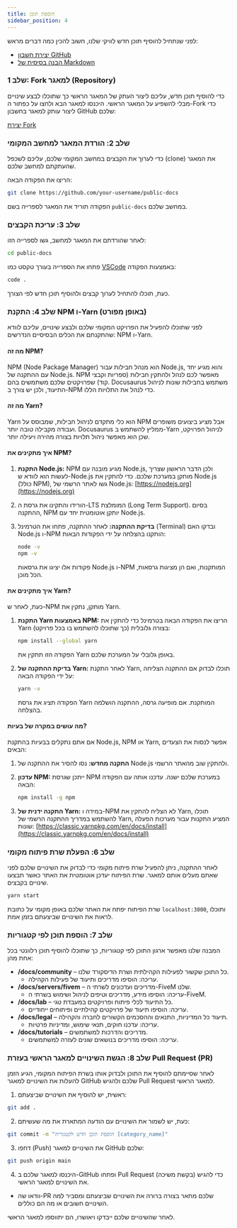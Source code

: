 ```yaml
---
title: הוספת תוכן
sidebar_position: 4
---
```



לפני שנתחיל להוסיף תוכן חדש לוויקי שלנו, חשוב להכין כמה דברים מראש:
- [יצירת חשבון GitHub](/tutorials/wiki/github/)
- [הבנה בסיסית של Markdown](markdown)

### שלב 1: Fork למאגר (Repository)

כדי להוסיף תוכן חדש, עליכם ליצור העתק של המאגר הראשי כך שתוכלו לבצע שינויים מבלי להשפיע על המאגר הראשי. היכנסו למאגר הבא ולחצו על כפתור ה-Fork כדי ליצור עותק למאגר בחשבון GitHub שלכם:

[יצירת Fork](https://github.com/tgilabs/public-docs/fork)

### שלב 2: הורדת המאגר למחשב המקומי

כדי לערוך את הקבצים במחשב המקומי שלכם, עליכם לשכפל (clone) את המאגר שהעתקתם למחשב שלכם.

הריצו את הפקודה הבאה:

```bash
git clone https://github.com/your-username/public-docs
```

הפקודה תוריד את המאגר לספרייה בשם `public-docs` במחשב שלכם.

### שלב 3: עריכת הקבצים

לאחר שהורדתם את המאגר למחשב, גשו לספרייה הזו:

```bash
cd public-docs
```

פתחו את הספרייה בעורך טקסט כמו [VSCode](https://code.visualstudio.com/) באמצעות הפקודה:

```bash
code .
```

כעת, תוכלו להתחיל לערוך קבצים ולהוסיף תוכן חדש לפי הצורך.

### שלב 4: התקנת NPM ו-Yarn (באופן מפורט)

לפני שתוכלו להפעיל את הפרויקט המקומי שלכם ולבצע שינויים, עליכם לוודא שהתקנתם את הכלים הבסיסיים הנדרשים: NPM ו-Yarn.

#### מה זה NPM?

NPM (Node Package Manager) הוא מנהל חבילות עבור Node.js, והוא מגיע יחד עם ההתקנה של Node.js. NPM מאפשר לכם לנהל ולהתקין חבילות (ספריות וקבצי קוד) שפרויקטים שלכם משתמשים בהם. Docusaurus משתמש בחבילות שונות לניהול התיעוד, ולכן יש צורך ב-NPM כדי לנהל את התלויות הללו.

#### מה זה Yarn?

Yarn הוא כלי מתקדם לניהול חבילות, שמבוסס על NPM אבל מציע ביצועים משופרים ועבודה מקבילה טובה יותר. Docusaurus ממליץ להשתמש ב-Yarn לניהול הפרויקט, שכן הוא מאפשר ניהול תלויות בצורה מהירה ויעילה יותר.

#### איך מתקינים את NPM?

1. **התקנת Node.js:** NPM מגיע מובנה עם Node.js, ולכן הדבר הראשון שצריך לעשות הוא לוודא ש-Node.js מותקן במערכת שלכם. כדי להתקין את Node.js (כולל NPM), גשו לאתר הרשמי של Node.js:
   [https://nodejs.org](https://nodejs.org)

2. הורידו והתקינו את גרסת ה-LTS המומלצת (Long Term Support). בסיום ההתקנה, NPM יותקן אוטומטית יחד עם Node.js.

3. **בדיקת ההתקנה:** לאחר ההתקנה, פתחו את הטרמינל (Terminal) ובדקו האם Node.js ו-NPM הותקנו בהצלחה על ידי הפקודות הבאות:

   ```bash
   node -v
   npm -v
   ```

   פקודות אלו יציגו את גרסאות Node.js ו-NPM המותקנות, ואם הן מציגות גרסאות, הכל מוכן.

#### איך מתקינים את Yarn?

כעת, לאחר ש-NPM מותקן, נתקין את Yarn.

1. **התקנת Yarn באמצעות NPM:** הריצו את הפקודה הבאה בטרמינל כדי להתקין את Yarn בצורה גלובלית (כך שתוכלו להשתמש בו בכל פרויקט):

   ```bash
   npm install --global yarn
   ```

   הפקודה הזו תתקין את Yarn באופן גלובלי על המערכת שלכם.

2. **בדיקת ההתקנה של Yarn:** לאחר התקנת Yarn, תוכלו לבדוק אם ההתקנה הצליחה על ידי הפקודה הבאה:

   ```bash
   yarn -v
   ```

   הפקודה תציג את גרסת Yarn המותקנת. אם מופיעה גרסה, ההתקנה הושלמה בהצלחה.

#### מה עושים במקרה של בעיות?

אם אתם נתקלים בבעיות בהתקנת Node.js, NPM או Yarn, אפשר לנסות את הצעדים הבאים:

1. **התקנה מחדש:** נסו להסיר את ההתקנה של Node.js ולהתקין שוב מהאתר הרשמי.
2. **עדכון NPM:** ייתכן שגרסת NPM במערכת שלכם ישנה. עדכנו אותה עם הפקודה הבאה:
   
   ```bash
   npm install -g npm
   ```

3. **התקנה ידנית של Yarn:** במידה ו-NPM לא הצליח להתקין את Yarn, תוכלו להשתמש במדריך ההתקנה הרשמי של Yarn, המציע התקנות עבור מערכות הפעלה שונות:
   [https://classic.yarnpkg.com/en/docs/install](https://classic.yarnpkg.com/en/docs/install)


### שלב 6: הפעלת שרת פיתוח מקומי

לאחר ההתקנה, ניתן להפעיל שרת פיתוח מקומי כדי לבדוק את השינויים שלכם לפני שאתם מעלים אותם למאגר. שרת הפיתוח יעדכן אוטומטית את האתר כאשר תבצעו שינויים בקבצים.

```bash
yarn start
```

שרת הפיתוח יפתח את האתר שלכם באופן מקומי על כתובת `localhost:3000`, ותוכלו לראות את השינויים שביצעתם בזמן אמת.

### שלב 7: הוספת תוכן לפי קטגוריות

המבנה שלנו מאפשר ארגון התוכן לפי קטגוריות, כך שתוכלו להוסיף תוכן רלוונטי בכל אחת מהן:

- **/docs/community** – כל התוכן שקשור לפעילות הקהילתית ושרת הדיסקורד שלנו.
  - עריכה: הוסיפו מדריכים ותיעוד של פעילות הקהילה.
- **/docs/servers/fivem** – מדריכים ועדכונים לשרתי ה-FiveM שלנו.
  - עריכה: הוסיפו מידע, מדריכים וטיפים לניהול ושימוש בשרתי ה-FiveM.
- **/docs/lab** – כל התיעוד לכלי פיתוח ופרויקטים במעבדת טגי.
  - עריכה: הוסיפו תיעוד של פרויקטים קהילתיים ופיתוחים ייחודיים.
- **/docs/legal** – תיעוד כל המדיניות, התנאים וההסכמים הקשורים לחברה והקהילה.
  - עריכה: עדכנו חוקים, תנאי שימוש, ומדיניות פרטיות.
- **/docs/tutorials** – מדריכים והדרכות למשתמשים.
  - עריכה: הוסיפו מדריכים בנושאים שונים לעזרה למשתמשים.

### שלב 8: הגשת השינויים למאגר הראשי בעזרת Pull Request (PR)

לאחר שסיימתם להוסיף את התוכן ולבדוק אותו בשרת הפיתוח המקומי, הגיע הזמן להעלות את השינויים למאגר GitHub שלכם ולהגיש Pull Request למאגר הראשי.

1. ראשית, יש להוסיף את השינויים שביצעתם:

```bash
git add .
```

2. כעת, יש לשמור את השינויים עם הודעה המתארת את מה שעשיתם:

```bash
git commit -m "הוספת תוכן חדש לקטגוריה [category_name]"
```

3. דחפו (Push) את השינויים למאגר GitHub שלכם:

```bash
git push origin main
```

4. היכנסו למאגר שלכם ב-GitHub ופתחו Pull Request (בקשת משיכה) כדי להגיש את השינויים למאגר הראשי. 

- וודאו שה-PR שלכם מתאר בצורה ברורה את השינויים שביצעתם ומסביר למה השינויים חשובים או מה הם כוללים.

לאחר שהשינויים שלכם ייבדקו ויאושרו, הם יתווספו למאגר הראשי.